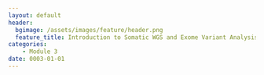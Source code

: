 ```yaml
---
layout: default
header:
  bgimage: /assets/images/feature/header.png
  feature_title: Introduction to Somatic WGS and Exome Variant Analysis
categories:
    - Module 3
date: 0003-01-01
---
```

